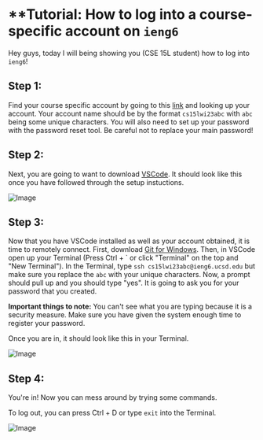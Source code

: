 # **Tutorial: How to log into a course-specific account on `ieng6`

Hey guys, today I will being showing you (CSE 15L student) how to log into `ieng6`!

## Step 1:

Find your course specific account by going to this [link](https://sdacs.ucsd.edu/~icc/index.php) and looking up your account. Your account name should be by the format `cs15lwi23abc` with `abc` being some unique characters. You will also need to set up your password with the password reset tool. Be careful not to replace your main password!

## Step 2:

Next, you are going to want to download [VSCode](https://code.visualstudio.com/). It should look like this once you have followed through the setup instuctions.

![Image](https://cdn.discordapp.com/attachments/646918392824987651/1063583864083197993/image.png)

## Step 3:

Now that you have VSCode installed as well as your account obtained, it is time to remotely connect. First, download [Git for Windows](https://gitforwindows.org/). Then, in VSCode open up your Terminal (Press Ctrl + \` or click "Terminal" on the top and "New Terminal"). In the Terminal, type `ssh cs15lwi23abc@ieng6.ucsd.edu` but make sure you replace the `abc` with your unique characters. Now, a prompt should pull up and you should type "yes". It is going to ask you for your password that you created. 

**Important things to note:** You can't see what you are typing because it is a security measure. Make sure you have given the system enough time to register your password. 

Once you are in, it should look like this in your Terminal.

![Image](https://cdn.discordapp.com/attachments/646918392824987651/1063583537707634768/image.png)

## Step 4:

You're in! Now you can mess around by trying some commands. 

To log out, you can press Ctrl + D or type `exit` into the Terminal.

![Image](https://cdn.discordapp.com/attachments/646918392824987651/1063587498665726022/image.png)
